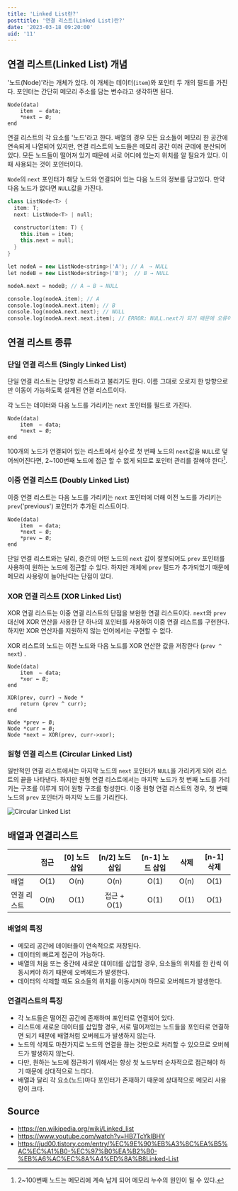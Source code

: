 ```yaml
---
title: 'Linked List란?'
posttitle: '연결 리스트(Linked List)란?'
date: '2023-03-18 09:20:00'
uid: '11'
---
```


## 연결 리스트(Linked List) 개념

'노드(Node)'라는 개체가 있다. 이 개체는 데이터(`item`)와 포인터 두 개의 필드를 가진다. 포인터는 간단히 메모리 주소를 담는 변수라고 생각하면 된다.

```text
Node(data)
    item  ← data;
    *next ← Ø;
end
```

연결 리스트의 각 요소를 '노드'라고 한다. 배열의 경우 모든 요소들이 메모리 한 공간에 연속되게 나열되어 있지만, 연결 리스트의 노드들은 메모리 공간 여러 군데에 분산되어 있다. 모든 노드들이 떨어져 있기 때문에 서로 어디에 있는지 위치를 알 필요가 있다. 이 때 사용되는 것이 포인터이다.

`Node`의 `next` 포인터가 해당 노드와 연결되어 있는 다음 노드의 정보를 담고있다. 만약 다음 노드가 없다면 `NULL`값을 가진다.

```cpp
class ListNode<T> {
  item: T;
  next: ListNode<T> | null;

  constructor(item: T) {
    this.item = item;
    this.next = null;
  }
}

let nodeA = new ListNode<string>('A'); // A　→ NULL
let nodeB = new ListNode<string>('B');  // B → NULL

nodeA.next = nodeB; // A → B → NULL

console.log(nodeA.item); // A
console.log(nodeA.next.item); // B
console.log(nodeA.next.next); // NULL
console.log(nodeA.next.next.item); // ERROR: NULL.next가 되기 때문에 오류이다
```

## 연결 리스트 종류

### 단일 연결 리스트 (Singly Linked List)

단일 연결 리스트는 단방향 리스트라고 불리기도 한다. 이름 그대로 오로지 한 방향으로만 이동이 가능하도록 설계된 연결 리스트이다.

각 노드는 데이터와 다음 노드를 가리키는 `next` 포인터를 필드로 가진다.

```text
Node(data)
    item  ← data;
    *next ← Ø;
end
```

100개의 노드가 연결되어 있는 리스트에서 실수로 첫 번째 노드의 `next`값을 `NULL`로 덮어씌어진다면, 2~100번째 노드에 접근 할 수 없게 되므로 포인터 관리를 잘해야 한다[^a].

### 이중 연결 리스트 (Doubly Linked List)

이중 연결 리스트는 다음 노드를 가리키는 `next` 포인터에 더해 이전 노드를 가리키는 `prev`('previous') 포인터가 추가된 리스트이다.

```text
Node(data)
    item  ← data;
    *next ← Ø;
    *prev ← Ø;
end
```

단일 연결 리스트와는 달리, 중간의 어떤 노드의 `next` 값이 잘못되어도 `prev` 포인터를 사용하여 원하는 노드에 접근할 수 있다. 하지만 개체에 `prev` 필드가 추가되었기 때문에 메모리 사용량이 늘어난다는 단점이 있다.

### XOR 연결 리스트 (XOR Linked List)

XOR 연결 리스트는 이중 연결 리스트의 단점을 보완한 연결 리스트이다. `next`와 `prev` 대신에 XOR 연산을 사용한 단 하나의 포인터를 사용하여 이중 연결 리스트를 구현한다. 하지만 XOR 연산자를 지원하지 않는 언어에서는 구현할 수 없다.

XOR 리스트의 노드는 이전 노드와 다음 노드를 XOR 연산한 값을 저장한다 (`prev ^ next`) .

```text
Node(data)
    item  ← data;
    *xor ← Ø;
end

XOR(prev, curr) → Node *
    return (prev ^ curr);
end

Node *prev ← Ø;
Node *curr = Ø;
Node *next ← XOR(prev, curr->xor);
```

### 원형 연결 리스트 (Circular Linked List)

일반적인 연결 리스트에서는 마지막 노드의 `next` 포인터가 `NULL`을 가리키게 되어 리스트의 끝을 나타낸다. 하지만 원형 연결 리스트에서는 마지막 노드가 첫 번째 노드를 가리키는 구조를 이루게 되어 원형 구조를 형성한다. 이중 원형 연결 리스트의 경우, 첫 번째 노드의 `prev` 포인터가 마지막 노드를 가리킨다.

![Circular Linked List](/images/k//circular-linked-ilst.gif)

## 배열과 연결리스트

|  | 접근 | [0] 노드 삽입 |  [n/2] 노드 삽입 | [n-1] 노드 삽입 | 삭제 | [n-1] 삭제 |
|:---|:--:|:--:|:--:|:--:|:--:|:--:|
| 배열 | O(1) | O(n) | O(n) | O(1) | O(n) | O(1) |
| 연결 리스트 | O(n) | O(1) | 접근 + O(1) | O(1) | O(1) | O(1) |

### 배열의 특징

- 메모리 공간에 데이터들이 연속적으로 저장된다.
- 데이터의 빠르게 접근이 가능하다.
- 배열의 처음 또는 중간에 새로운 데이터를 삽입할 경우, 요소들의 위치를 한 칸씩 이동시켜야 하기 때문에 오버헤드가 발생한다.
- 데이터의 삭제할 때도 요소들의 위치를 이동시켜야 하므로 오버헤드가 발생한다.

### 연결리스트의 특징

- 각 노드들은 떨어진 공간에 존재하며 포인터로 연결되어 있다.
- 리스트에 새로운 데이터를 삽입할 경우, 서로 떨어져있는 노드들을 포인터로 연결하면 되기 때문에 배열처럼 오버헤드가 발생하지 않는다.
- 노드의 삭제도 마찬가지로 노드의 연결을 끊는 것만으로 처리할 수 있으므로 오버헤드가 발생하지 않는다.
- 다만, 원하는 노드에 접근하기 위해서는 항상 첫 노드부터 순차적으로 접근해야 하기 때문에 상대적으로 느리다.
- 배열과 달리 각 요소(노드)마다 포인터가 존재하기 때문에 상대적으로 메모리 사용량이 크다.

## Source

- <https://en.wikipedia.org/wiki/Linked_list>
- <https://www.youtube.com/watch?v=HB7TcYklBHY>
- <https://jud00.tistory.com/entry/%EC%9E%90%EB%A3%8C%EA%B5%AC%EC%A1%B0-%EC%97%B0%EA%B2%B0-%EB%A6%AC%EC%8A%A4%ED%8A%B8Linked-List>

[^a]: 2~100번째 노드는 메모리에 계속 남게 되어 메모리 누수의 원인이 될 수 있다.
